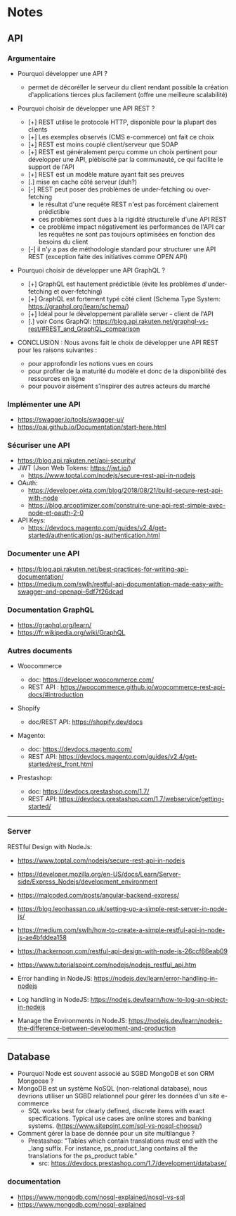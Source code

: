 # Notes

## API

### Argumentaire

  - Pourquoi développer une API ?
    - permet de décoréller le serveur du client rendant possible la création d'applications tierces plus facilement (offre une meilleure scalabilité)
  - Pourquoi choisir de développer une API REST ?
    - [+] REST utilise le protocole HTTP, disponible pour la plupart des clients
    - [+] Les exemples observés (CMS e-commerce) ont fait ce choix
    - [+] REST est moins couplé client/serveur que SOAP
    - [+] REST est généralement perçu comme un choix pertinent pour développer une API, plébiscité par la communauté, ce qui facilite le support de l'API
    - [+] REST est un modèle mature ayant fait ses preuves
    - [.] mise en cache côté serveur (duh?)
    - [-] REST peut poser des problèmes de under-fetching ou over-fetching
      - le résultat d'une requête REST n'est pas forcément clairement prédictible
      - ces problèmes sont dues à la rigidité structurelle d'une API REST
      - ce problème impact négativement les performances de l'API car les requêtes ne sont pas toujours optimisées en fonction des besoins du client
    - [-] il n'y a pas de méthodologie standard pour structurer une API REST (exception faite des initiatives comme OPEN API)
  - Pourquoi choisir de développer une API GraphQL ?
    - [+] GraphQL est hautement prédictible (évite les problèmes d'under-fetching et over-fetching)
    - [+] GraphQL est fortement typé côté client (Schema Type System: https://graphql.org/learn/schema/)
    - [+] Idéal pour le développement parallèle server - client de l'API
    - [.] voir Cons GraphQl: https://blog.api.rakuten.net/graphql-vs-rest/#REST_and_GraphQL_comparison

  - CONCLUSION : Nous avons fait le choix de développer une API REST pour les raisons suivantes :
    - pour approfondir les notions vues en cours
    - pour profiter de la maturité du modèle et donc de la disponibilité des ressources en ligne
    - pour pouvoir aisément s'inspirer des autres acteurs du marché

### Implémenter une API

  - https://swagger.io/tools/swagger-ui/
  - https://oai.github.io/Documentation/start-here.html

### Sécuriser une API

  - https://blog.api.rakuten.net/api-security/
  - JWT (Json Web Tokens: https://jwt.io/)
    - https://www.toptal.com/nodejs/secure-rest-api-in-nodejs
  - OAuth:
    - https://developer.okta.com/blog/2018/08/21/build-secure-rest-api-with-node
    - https://blog.arcoptimizer.com/construire-une-api-rest-simple-avec-node-et-oauth-2-0
  - API Keys:
    - https://devdocs.magento.com/guides/v2.4/get-started/authentication/gs-authentication.html

### Documenter une API

  - https://blog.api.rakuten.net/best-practices-for-writing-api-documentation/
  - https://medium.com/swlh/restful-api-documentation-made-easy-with-swagger-and-openapi-6df7f26dcad

### Documentation GraphQL

  - https://graphql.org/learn/
  - https://fr.wikipedia.org/wiki/GraphQL

### Autres documents

  - Woocommerce
    - doc: https://developer.woocommerce.com/
    - REST API : https://woocommerce.github.io/woocommerce-rest-api-docs/#introduction

  - Shopify
    - doc/REST API: https://shopify.dev/docs

  - Magento:
    - doc: https://devdocs.magento.com/
    - REST API: https://devdocs.magento.com/guides/v2.4/get-started/rest_front.html

  - Prestashop:
    - doc: https://devdocs.prestashop.com/1.7/
    - REST API: https://devdocs.prestashop.com/1.7/webservice/getting-started/

------------------------------------------------------------------------------------------------

### Server

RESTful Design with NodeJs:

- https://www.toptal.com/nodejs/secure-rest-api-in-nodejs
- https://developer.mozilla.org/en-US/docs/Learn/Server-side/Express_Nodejs/development_environment
- https://malcoded.com/posts/angular-backend-express/
- https://blog.leonhassan.co.uk/setting-up-a-simple-rest-server-in-node-js/
- https://medium.com/swlh/how-to-create-a-simple-restful-api-in-node-js-ae4bfddea158
- https://hackernoon.com/restful-api-design-with-node-js-26ccf66eab09
- https://www.tutorialspoint.com/nodejs/nodejs_restful_api.htm

- Error handling in NodeJS: https://nodejs.dev/learn/error-handling-in-nodejs
- Log handling in NodeJS: https://nodejs.dev/learn/how-to-log-an-object-in-nodejs
- Manage the Environments in NodeJS: https://nodejs.dev/learn/nodejs-the-difference-between-development-and-production

------------------------------------------------------------------------------------------------

## Database

- Pourquoi Node est souvent associé au SGBD MongoDB et son ORM Mongoose ?
- MongoDB est un système NoSQL (non-relational database), nous devrions utiliser un SGBD relationnel pour gérer les données d'un site e-commerce
  - SQL works best for clearly defined, discrete items with exact specifications. Typical use cases are online stores and banking systems. (https://www.sitepoint.com/sql-vs-nosql-choose/)
- Comment gérer la base de donnée pour un site multilangue ?
  - Prestashop: "Tables which contain translations must end with the _lang suffix. For instance, ps_product_lang contains all the translations for the ps_product table."
    - src: https://devdocs.prestashop.com/1.7/development/database/

### documentation

- https://www.mongodb.com/nosql-explained/nosql-vs-sql
- https://www.mongodb.com/nosql-explained